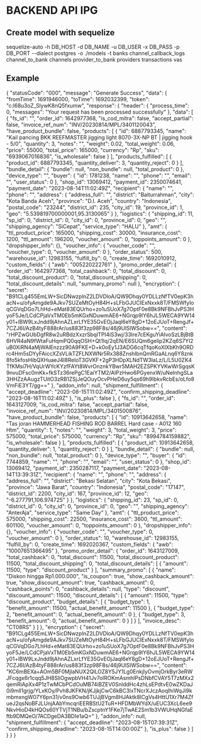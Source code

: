 # BACKEND API IPG

## Create model with sequelize
sequelize-auto -h DB_HOST -d DB_NAME -u DB_USER -x DB_PASS -p DB_PORT --dialect postgres -o ./models -t banks channel_callback_logs channel_to_bank channels provider_to_bank providers transactions vas

## Example
{
    "statusCode": "000",
    "message": "Generate Success",
    "data": {
        "fromTime": 1691946000,
        "toTime": 1692032399,
        "token": "c:l68u3oZ_SlywK8nQ5fxumw",
        "response": {
            "header": {
                "process_time": 0,
                "messages": "Your request has been processed successfully"
            },
            "data": [
                {
                    "fs_id": "",
                    "order_id": 1642977368,
                    "is_cod_mitra": false,
                    "accept_partial": false,
                    "invoice_ref_num": "INV/20230814/MPL/3401120043",
                    "have_product_bundle": false,
                    "products": [
                        {
                            "id": 6887793345,
                            "name": "Kail pancing BKK REEFMASTER jigging light 8070-3X-NP BT | jigging hook - 5/0",
                            "quantity": 3,
                            "notes": "",
                            "weight": 0.02,
                            "total_weight": 0.06,
                            "price": 55000,
                            "total_price": 165000,
                            "currency": "Rp",
                            "sku": "6939067016836",
                            "is_wholesale": false
                        }
                    ],
                    "products_fulfilled": [
                        {
                            "product_id": 6887793345,
                            "quantity_deliver": 3,
                            "quantity_reject": 0
                        }
                    ],
                    "bundle_detail": {
                        "bundle": null,
                        "non_bundle": null,
                        "total_product": 0
                    },
                    "device_type": "",
                    "buyer": {
                        "id": 1781238,
                        "name": "",
                        "phone": "",
                        "email": "",
                        "user_status": 0
                    },
                    "shop_id": 13069412,
                    "payment_id": 2350074641,
                    "payment_date": "2023-08-14T11:02:49Z",
                    "recipient": {
                        "name": "",
                        "phone": "",
                        "address": {
                            "address_full": "",
                            "district": "Baiturrahman",
                            "city": "Kota Banda Aceh",
                            "province": "D.I. Aceh",
                            "country": "Indonesia",
                            "postal_code": "23244",
                            "district_id": 235,
                            "city_id": 19,
                            "province_id": 1,
                            "geo": "5.539819700000001,95.3130065"
                        }
                    },
                    "logistics": {
                        "shipping_id": 11,
                        "sp_id": 0,
                        "district_id": 0,
                        "city_id": 0,
                        "province_id": 0,
                        "geo": "",
                        "shipping_agency": "SiCepat",
                        "service_type": "HALU"
                    },
                    "amt": {
                        "ttl_product_price": 165000,
                        "shipping_cost": 30000,
                        "insurance_cost": 1200,
                        "ttl_amount": 196200,
                        "voucher_amount": 0,
                        "toppoints_amount": 0
                    },
                    "dropshipper_info": {},
                    "voucher_info": {
                        "voucher_code": "",
                        "voucher_type": 0,
                        "voucher_amount": 0
                    },
                    "order_status": 500,
                    "warehouse_id": 12983155,
                    "fulfill_by": 0,
                    "create_time": 1692010912,
                    "custom_fields": {
                        "awb": "005220222761"
                    },
                    "promo_order_detail": {
                        "order_id": 1642977368,
                        "total_cashback": 0,
                        "total_discount": 0,
                        "total_discount_product": 0,
                        "total_discount_shipping": 0,
                        "total_discount_details": null,
                        "summary_promo": null
                    },
                    "encryption": {
                        "secret": "B91CLg455EmLW+SicDNwzplnZ2LDVDloA/QW9Dhqy0YDLLzNfTV0epK3hacN+u/ofyAmgde9AJkv7SUZeMtOyH84H+sLFbGJUCIExNxxk8T/FMSWfyIoqCGVqDGo7LhHd+eMat83EQUrho+zo1uSUoX7g7OptF0e8Bk9NFBhJvPS3HyoF5Je/LCdCPjaVxTM0Eb5mKGxNDuwmAE6+NGrqp9lY6hJL5WECA9YW14y01+lBW9LxJndd9jAhnAZLxrLfYE35GvEOjJaql6eY8gD+12oEJUoT+RengJf+7CZJ6I/AzB4tyF888rAr/us883f3zp98F8s/46j9UlSIWSobw==",
                        "content": "rHPZwGUbDgfR8w2uRBdzXxzrSbqlTPI4iS3wj/33lre7cEKguYiAIvoSzLBjBtB6HVR4aN9fWtaFuHqmPQ0qqOSH+Qt1Iq/2qEN/E6SUQm6gelip2KZq6S7YI2uB0XiRN4aMjWAlEnzzz90A9FKE+D+k0oEy1J3ADG6cqTfqoKoXlXbKh9ORDrc4Hm5sDYyFAiccXZsVLikTZFLNXWNr5Rx388ZnshIbnQmRGaALnq6Y8znk8fo5kfosHibQXHuaeJ4I8ReIoT3GVKF+2gP3HDpXLNdTW3IaLz/L/L5U0ZK4TfKMsi7H/VqUrWYcKYzfFAYt8WvrOnznkYBwr5MAH2EZSPKYVKwWrSgqsK9nvuDFsc0mKk+fkSTz36rePgC1EaiYTM2/AIPzHwo6PGyenxW/uNeInhgSLa3HHZzAAugzTUitO3zRB1ZSjJeQOuyOcvPHeD6uy5qs69h9IbkvRcbEs/oLfo8VmFiE3YT/gg=="
                    },
                    "addon_info": null,
                    "shipment_fulfillment": {
                        "accept_deadline": "2023-08-15T11:02:49Z",
                        "confirm_shipping_deadline": "2023-08-16T11:02:49Z"
                    },
                    "is_plus": false
                },
                {
                    "fs_id": "",
                    "order_id": 1643127009,
                    "is_cod_mitra": false,
                    "accept_partial": false,
                    "invoice_ref_num": "INV/20230814/MPL/3401500876",
                    "have_product_bundle": false,
                    "products": [
                        {
                            "id": 10913642658,
                            "name": "Tas joran HAMMERHEAD FISHING ROD BARREL Hard case - A012 160 Htm",
                            "quantity": 1,
                            "notes": "",
                            "weight": 3,
                            "total_weight": 3,
                            "price": 575000,
                            "total_price": 575000,
                            "currency": "Rp",
                            "sku": "8994784159882",
                            "is_wholesale": false
                        }
                    ],
                    "products_fulfilled": [
                        {
                            "product_id": 10913642658,
                            "quantity_deliver": 1,
                            "quantity_reject": 0
                        }
                    ],
                    "bundle_detail": {
                        "bundle": null,
                        "non_bundle": null,
                        "total_product": 0
                    },
                    "device_type": "",
                    "buyer": {
                        "id": 7744859,
                        "name": "",
                        "phone": "",
                        "email": "",
                        "user_status": 0
                    },
                    "shop_id": 13069412,
                    "payment_id": 2350287117,
                    "payment_date": "2023-08-14T13:39:31Z",
                    "recipient": {
                        "name": "",
                        "phone": "",
                        "address": {
                            "address_full": "",
                            "district": "Bekasi Selatan",
                            "city": "Kota Bekasi",
                            "province": "Jawa Barat",
                            "country": "Indonesia",
                            "postal_code": "17147",
                            "district_id": 2200,
                            "city_id": 167,
                            "province_id": 12,
                            "geo": "-6.277791,106.974725"
                        }
                    },
                    "logistics": {
                        "shipping_id": 23,
                        "sp_id": 0,
                        "district_id": 0,
                        "city_id": 0,
                        "province_id": 0,
                        "geo": "",
                        "shipping_agency": "AnterAja",
                        "service_type": "Same Day"
                    },
                    "amt": {
                        "ttl_product_price": 575000,
                        "shipping_cost": 22500,
                        "insurance_cost": 3600,
                        "ttl_amount": 601100,
                        "voucher_amount": 0,
                        "toppoints_amount": 0
                    },
                    "dropshipper_info": {},
                    "voucher_info": {
                        "voucher_code": "",
                        "voucher_type": 0,
                        "voucher_amount": 0
                    },
                    "order_status": 10,
                    "warehouse_id": 12983155,
                    "fulfill_by": 0,
                    "create_time": 1692020367,
                    "custom_fields": {
                        "awb": "10007651366495"
                    },
                    "promo_order_detail": {
                        "order_id": 1643127009,
                        "total_cashback": 0,
                        "total_discount": 11500,
                        "total_discount_product": 11500,
                        "total_discount_shipping": 0,
                        "total_discount_details": [
                            {
                                "amount": 11500,
                                "type": "discount_product"
                            }
                        ],
                        "summary_promo": [
                            {
                                "name": "Diskon hingga Rp1.000.000",
                                "is_coupon": true,
                                "show_cashback_amount": true,
                                "show_discount_amount": true,
                                "cashback_amount": 0,
                                "cashback_points": 0,
                                "cashback_details": null,
                                "type": "discount",
                                "discount_amount": 11500,
                                "discount_details": [
                                    {
                                        "amount": 11500,
                                        "type": "discount_product",
                                        "budget_details": [
                                            {
                                                "budget_type": 1,
                                                "benefit_amount": 11500,
                                                "actual_benefit_amount": 11500
                                            },
                                            {
                                                "budget_type": 2,
                                                "benefit_amount": 0,
                                                "actual_benefit_amount": 0
                                            },
                                            {
                                                "budget_type": 3,
                                                "benefit_amount": 0,
                                                "actual_benefit_amount": 0
                                            }
                                        ]
                                    }
                                ],
                                "invoice_desc": "CT08RS"
                            }
                        ]
                    },
                    "encryption": {
                        "secret": "B91CLg455EmLW+SicDNwzplnZ2LDVDloA/QW9Dhqy0YDLLzNfTV0epK3hacN+u/ofyAmgde9AJkv7SUZeMtOyH84H+sLFbGJUCIExNxxk8T/FMSWfyIoqCGVqDGo7LhHd+eMat83EQUrho+zo1uSUoX7g7OptF0e8Bk9NFBhJvPS3HyoF5Je/LCdCPjaVxTM0Eb5mKGxNDuwmAE6+NGrqp9lY6hJL5WECA9YW14y01+lBW9LxJndd9jAhnAZLxrLfYE35GvEOjJaql6eY8gD+12oEJUoT+RengJf+7CZJ6I/AzB4tyF888rAr/us883f3zp98F8s/46j9UlSIWSobw==",
                        "content": "KC6mBEXa+AOm5BF0MjlaNUX2QlLOZ8Y5JY1Lg0EnkjIyOvmjOrkByr3eRWJFcqgx6r1cqq5JH8SliOgwpbVH41Jv7oIROKmAsmhlPsDNbfCVAY5T7zMXx2qemRiApXx4P1zTwMCbPCdOuMB74iBZEV0SnlddHc4zhLsEPdtvE0wZKDaJ0i9mll1grjg/YLxKOy/Pvh8JKFKN/jKJjkjCwC6kBC3lxTNcrXJczAoqIhiWqJi9kmbmxngW07Y6pn31/v0ns9Owb6TUJjBVgm8HJAktk8ICgVs4HttU1Xr7M4ZfueJ2qsNoBFJLUnjAAbYmcqriEERBStU2TuR+HFDMbWYdX/uEUC3XcL6ee9NkvHioD4kHQOs60YTVjT1NBu/bZscptnY1FKe7jTwAE2Sm1b3VWUHqNGfaEftb9DMQeO/7ACDgeDA3BDIe1aQ="
                    },
                    "addon_info": null,
                    "shipment_fulfillment": {
                        "accept_deadline": "2023-08-15T07:39:31Z",
                        "confirm_shipping_deadline": "2023-08-15T14:00:00Z"
                    },
                    "is_plus": false
                }
            ]
        }
    }
}